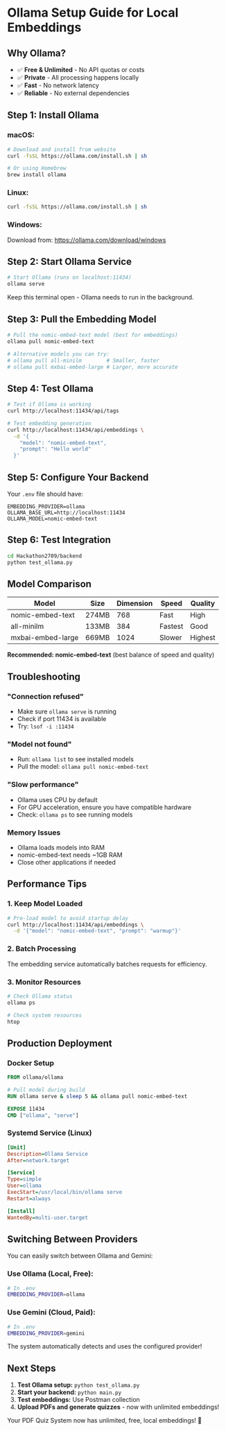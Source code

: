 # Ollama Setup Guide for Local Embeddings

## Why Ollama?

- ✅ **Free & Unlimited** - No API quotas or costs
- ✅ **Private** - All processing happens locally
- ✅ **Fast** - No network latency
- ✅ **Reliable** - No external dependencies

## Step 1: Install Ollama

### macOS:

```bash
# Download and install from website
curl -fsSL https://ollama.com/install.sh | sh

# Or using Homebrew
brew install ollama
```

### Linux:

```bash
curl -fsSL https://ollama.com/install.sh | sh
```

### Windows:

Download from: https://ollama.com/download/windows

## Step 2: Start Ollama Service

```bash
# Start Ollama (runs on localhost:11434)
ollama serve
```

Keep this terminal open - Ollama needs to run in the background.

## Step 3: Pull the Embedding Model

```bash
# Pull the nomic-embed-text model (best for embeddings)
ollama pull nomic-embed-text

# Alternative models you can try:
# ollama pull all-minilm        # Smaller, faster
# ollama pull mxbai-embed-large # Larger, more accurate
```

## Step 4: Test Ollama

```bash
# Test if Ollama is working
curl http://localhost:11434/api/tags

# Test embedding generation
curl http://localhost:11434/api/embeddings \
  -d '{
    "model": "nomic-embed-text",
    "prompt": "Hello world"
  }'
```

## Step 5: Configure Your Backend

Your `.env` file should have:

```
EMBEDDING_PROVIDER=ollama
OLLAMA_BASE_URL=http://localhost:11434
OLLAMA_MODEL=nomic-embed-text
```

## Step 6: Test Integration

```bash
cd Hackathon2709/backend
python test_ollama.py
```

## Model Comparison

| Model             | Size  | Dimension | Speed   | Quality |
| ----------------- | ----- | --------- | ------- | ------- |
| nomic-embed-text  | 274MB | 768       | Fast    | High    |
| all-minilm        | 133MB | 384       | Fastest | Good    |
| mxbai-embed-large | 669MB | 1024      | Slower  | Highest |

**Recommended: nomic-embed-text** (best balance of speed and quality)

## Troubleshooting

### "Connection refused"

- Make sure `ollama serve` is running
- Check if port 11434 is available
- Try: `lsof -i :11434`

### "Model not found"

- Run: `ollama list` to see installed models
- Pull the model: `ollama pull nomic-embed-text`

### "Slow performance"

- Ollama uses CPU by default
- For GPU acceleration, ensure you have compatible hardware
- Check: `ollama ps` to see running models

### Memory Issues

- Ollama loads models into RAM
- nomic-embed-text needs ~1GB RAM
- Close other applications if needed

## Performance Tips

### 1. Keep Model Loaded

```bash
# Pre-load model to avoid startup delay
curl http://localhost:11434/api/embeddings \
  -d '{"model": "nomic-embed-text", "prompt": "warmup"}'
```

### 2. Batch Processing

The embedding service automatically batches requests for efficiency.

### 3. Monitor Resources

```bash
# Check Ollama status
ollama ps

# Check system resources
htop
```

## Production Deployment

### Docker Setup

```dockerfile
FROM ollama/ollama

# Pull model during build
RUN ollama serve & sleep 5 && ollama pull nomic-embed-text

EXPOSE 11434
CMD ["ollama", "serve"]
```

### Systemd Service (Linux)

```ini
[Unit]
Description=Ollama Service
After=network.target

[Service]
Type=simple
User=ollama
ExecStart=/usr/local/bin/ollama serve
Restart=always

[Install]
WantedBy=multi-user.target
```

## Switching Between Providers

You can easily switch between Ollama and Gemini:

### Use Ollama (Local, Free):

```bash
# In .env
EMBEDDING_PROVIDER=ollama
```

### Use Gemini (Cloud, Paid):

```bash
# In .env
EMBEDDING_PROVIDER=gemini
```

The system automatically detects and uses the configured provider!

## Next Steps

1. **Test Ollama setup:** `python test_ollama.py`
2. **Start your backend:** `python main.py`
3. **Test embeddings:** Use Postman collection
4. **Upload PDFs and generate quizzes** - now with unlimited embeddings!

Your PDF Quiz System now has unlimited, free, local embeddings! 🎉
